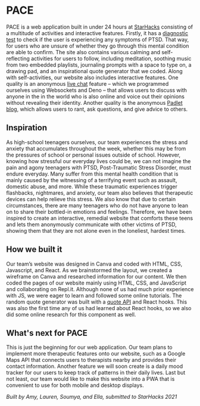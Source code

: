 # PACE

PACE is a web application built in under 24 hours at [StarHacks](www.starhacks.tech) consisting of a multitude of activities and interactive features. Firstly, it has a [diagnostic test](https://me.ntal-health.space/) to check if the user is experiencing any symptoms of PTSD. That way, for users who are unsure of whether they go through this mental condition are able to confirm. The site also contains various calming and self-reflecting activities for users to follow, including meditation, soothing music from two embedded playlists, journaling prompts with a space to type on, a drawing pad, and an inspirational quote generator that we coded. Along with self-activities, our website also includes interactive features. One quality is an anonymous [live chat](https://webchatws.eilla.repl.co/) feature – which we programmed ourselves using Websockets and Deno – that allows users to discuss with anyone in the in the world who is also online and voice out their opinions without revealing their identity. Another quality is the anonymous [Padlet blog](https://me.ntal-health.space/community.html), which allows users to rant, ask questions, and give advice to others.

## Inspiration

As high-school teenagers ourselves, our team experiences the stress and anxiety that accumulates throughout the week, whether this may be from the pressures of school or personal issues outside of school. However, knowing how stressful our everyday lives could be, we can not imagine the pain and agony teenagers with PTSD, Post-Traumatic Stress Disorder, must endure everyday. Many suffer from this mental health condition that is mainly caused by the witnessing of a terrifying event such as assault, domestic abuse, and more. While these traumatic experiences trigger flashbacks, nightmares, and anxiety, our team also believes that therapeutic devices can help relieve this stress. We also know that due to certain circumstances, there are many teenagers who do not have anyone to lean on to share their bottled-in emotions and feelings. Therefore, we have been inspired to create an interactive, remedial website that comforts these teens and lets them anonymously communicate with other victims of PTSD, showing them that they are not alone even in the loneliest, hardest times.

## How we built it

Our team’s website was designed in Canva and coded with HTML, CSS, Javascript, and React. As we brainstormed the layout, we created a wireframe on Canva and researched information for our content. We then coded the pages of our website mainly using HTML, CSS, and JavaScript and collaborating on Repl.it. Although none of us had much prior experience with JS, we were eager to learn and followed some online tutorials. The random quote generator was built with a [quote API](https://type.fit/api/quotes) and React hooks. This was also the first time any of us had learned about React hooks, so we also did some online research for this component as well.

## What's next for PACE

This is just the beginning for our web application. Our team plans to implement more therapeutic features onto our website, such as a Google Maps API that connects users to therapists nearby and provides their contact information. Another feature we will soon create is a daily mood tracker for our users to keep track of patterns in their daily lives. Last but not least, our team would like to make this website into a PWA that is convenient to use for both mobile and desktop displays.

*Built by Amy, Lauren, Soumya, and Ella, submitted to StarHacks 2021*

